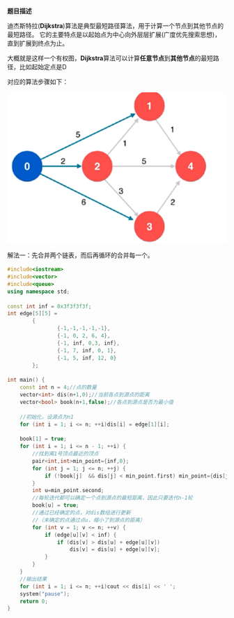**题目描述**   

 迪杰斯特拉(**Dijkstra**)算法是典型最短路径算法，用于计算一个节点到其他节点的最短路径。
它的主要特点是以起始点为中心向外层层扩展(广度优先搜索思想)，直到扩展到终点为止。

大概就是这样一个有权图，**Dijkstra**算法可以计算**任意节点**到**其他节点**的最短路径，比如起始定点是D

 对应的算法步骤如下：

![Dijkstra.png](https://github.com/AntonioSu/leetcode/blob/master/picture/Dijkstra.png?raw=true)

解法一：先合并两个链表，而后再循环的合并每一个。

```c++
#include<iostream>
#include<vector>
#include<queue>
using namespace std;

const int inf = 0x3f3f3f3f;
int edge[5][5] =
        {
                {-1,-1,-1,-1,-1},
                {-1, 0, 2, 6, 4},
                {-1, inf, 0,3, inf},
                {-1, 7, inf, 0, 1},
                {-1, 5, inf, 12, 0}
        };

int main() {
    const int n = 4;//点的数量
    vector<int> dis(n+1,0);//当前各点到源点的距离
    vector<bool> book(n+1,false);//各点到源点是否为最小值

    //初始化，设源点为n1
    for (int i = 1; i <= n; ++i)dis[i] = edge[1][i];

    book[1] = true;
    for (int i = 1; i <= n - 1; ++i) {
        //找到离1号顶点最近的顶点
        pair<int,int>min_point={inf,0};
        for (int j = 1; j <= n; ++j) {
            if (!book[j]  && dis[j] < min_point.first) min_point={dis[j],j};
        }
        int u=min_point.second;
        //每轮迭代都可以确定一个点到源点的最短距离，因此只要迭代n-1轮
        book[u] = true;
        //通过已经确定的点，对dis数组进行更新
        //（未确定的点通过点u，缩小了到源点的距离）
        for (int v = 1; v <= n; ++v) {
            if (edge[u][v] < inf) {
                if (dis[v] > dis[u] + edge[u][v])
                    dis[v] = dis[u] + edge[u][v];
            }
        }
    }
    //输出结果
    for (int i = 1; i <= n; ++i)cout << dis[i] << ' ';
    system("pause");
    return 0;
}

```

